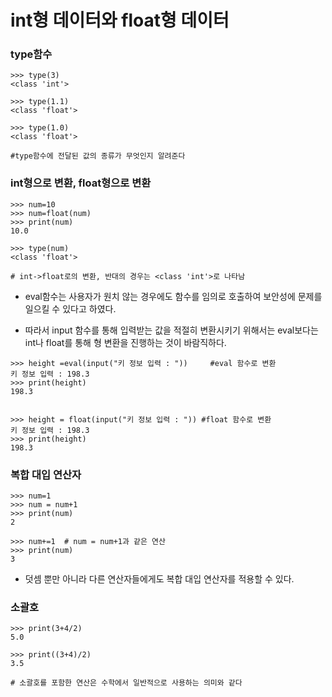 # int형 데이터와 float형 데이터

### type함수

```
>>> type(3)
<class 'int'>

>>> type(1.1)
<class 'float'>

>>> type(1.0)
<class 'float'>

#type함수에 전달된 값의 종류가 무엇인지 알려준다
```

### int형으로 변환, float형으로 변환

```
>>> num=10
>>> num=float(num)
>>> print(num)
10.0

>>> type(num)
<class 'float'>

# int->float로의 변환, 반대의 경우는 <class 'int'>로 나타남
```

-   eval함수는 사용자가 원치 않는 경우에도 함수를 임의로 호출하여 보안성에 문제를 일으킬 수 있다고 하였다.

-   따라서 input 함수를 통해 입력받는 값을 적절히 변환시키기 위해서는 eval보다는 int나 float를 통해 형 변환을 진행하는 것이 바람직하다.

```
>>> height =eval(input("키 정보 입력 : "))     #eval 함수로 변환
키 정보 입력 : 198.3
>>> print(height)
198.3


>>> height = float(input("키 정보 입력 : ")) #float 함수로 변환
키 정보 입력 : 198.3
>>> print(height)
198.3
```

### 복합 대입 연산자

```
>>> num=1
>>> num = num+1
>>> print(num)
2

>>> num+=1  # num = num+1과 같은 연산
>>> print(num)
3
```

-   덧셈 뿐만 아니라 다른 연산자들에게도 복합 대입 연산자를 적용할 수 있다.

### 소괄호

```
>>> print(3+4/2)
5.0

>>> print((3+4)/2)
3.5

# 소괄호를 포함한 연산은 수학에서 일반적으로 사용하는 의미와 같다
```
